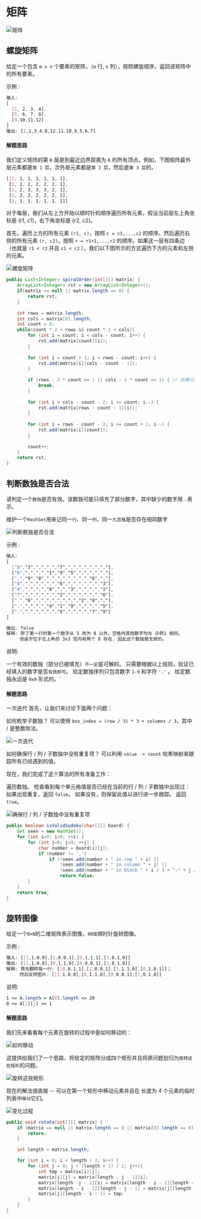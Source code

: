 # 矩阵



![矩阵](https://img-blog.csdnimg.cn/20191021201809145.png)



## 螺旋矩阵

给定一个包含 `m x n` 个要素的矩阵，（`m` 行, `n` 列），按照螺旋顺序，返回该矩阵中的所有要素。

示例 :

```css
输入:
[
  [1, 2, 3, 4],
  [5, 6, 7, 8],
  [9,10,11,12]
]
输出: [1,2,3,4,8,12,11,10,9,5,6,7]
```

#### 解题思路

我们定义矩阵的第 k 层是到最近边界距离为 k 的所有顶点。例如，下图矩阵最外层元素都是`第 1 层`，次外层元素都是`第 2 层`，然后是`第 3 层`的。

```css
[[1, 1, 1, 1, 1, 1, 1],
 [1, 2, 2, 2, 2, 2, 1],
 [1, 2, 3, 3, 3, 2, 1],
 [1, 2, 2, 2, 2, 2, 1],
 [1, 1, 1, 1, 1, 1, 1]]
```


对于每层，我们从左上方开始以顺时针的顺序遍历所有元素，假设当前层左上角坐标是 $\text{(r1, c1)}$，右下角坐标是 $\text{(r2, c2)}$。

首先，遍历上方的所有元素 `(r1, c)`，按照 `c = c1,...,c2`  的顺序。然后遍历右侧的所有元素 `(r, c2)`，按照 `r = r1+1,...,r2` 的顺序。如果这一层有四条边（也就是 `r1 < r2` 并且 `c1 < c2` ），我们以下图所示的方式遍历下方的元素和左侧的元素。

![螺旋矩阵](https://img-blog.csdnimg.cn/20191021150901496.png?x-oss-process=image/watermark,type_ZmFuZ3poZW5naGVpdGk,shadow_10,text_aHR0cHM6Ly9ibG9nLmNzZG4ubmV0L3FxXzQzMzc3NzQ5,size_16,color_FFFFFF,t_70)

```java
public List<Integer> spiralOrder(int[][] matrix) {
    ArrayList<Integer> rst = new ArrayList<Integer>();
    if(matrix == null || matrix.length == 0) {
        return rst;
    }
    
    int rows = matrix.length;
    int cols = matrix[0].length;
    int count = 0;
    while(count * 2 < rows && count * 2 < cols){
        for (int i = count; i < cols - count; i++) {
            rst.add(matrix[count][i]);
        }
        
        for (int i = count + 1; i < rows - count; i++) {
            rst.add(matrix[i][cols - count - 1]);
        }
        
        if (rows - 2 * count == 1 || cols - 2 * count == 1) { // 如果只剩1行或1列
            break;
        }
            
        for (int i = cols - count - 2; i >= count; i--) {
            rst.add(matrix[rows - count - 1][i]);
        }
            
        for (int i = rows - count - 2; i >= count + 1; i--) {
            rst.add(matrix[i][count]);
        }
        
        count++;
    }
    return rst;
}
```



## 判断数独是否合法

请判定一个`数独`是否有效。该数独可能只填充了部分数字，其中缺少的数字用 . 表示。

维护一个`HashSet`用来记同一`行`、同一`列`、同一`九宫格`是否存在相同数字

![判断数独是否合法](https://imgconvert.csdnimg.cn/aHR0cHM6Ly91cGxvYWQud2lraW1lZGlhLm9yZy93aWtpcGVkaWEvY29tbW9ucy90aHVtYi9mL2ZmL1N1ZG9rdS1ieS1MMkctMjAwNTA3MTQuc3ZnLzI1MHB4LVN1ZG9rdS1ieS1MMkctMjAwNTA3MTQuc3ZnLnBuZw?x-oss-process=image/format,png)

示例 :

```css
输入:
[
  ["8","3",".",".","7",".",".",".","."],
  ["6",".",".","1","9","5",".",".","."],
  [".","9","8",".",".",".",".","6","."],
  ["8",".",".",".","6",".",".",".","3"],
  ["4",".",".","8",".","3",".",".","1"],
  ["7",".",".",".","2",".",".",".","6"],
  [".","6",".",".",".",".","2","8","."],
  [".",".",".","4","1","9",".",".","5"],
  [".",".",".",".","8",".",".","7","9"]
]

输出: false
解释: 除了第一行的第一个数字从 5 改为 8 以外，空格内其他数字均与 示例1 相同。
     但由于位于左上角的 3x3 宫内有两个 8 存在, 因此这个数独是无效的。
```

说明:

一个有效的数独（部分已被填充）`不一定`是可解的。
只需要根据以上规则，验证已经填入的数字是否`有效即可`。
给定数独序列只包含数字 `1-9` 和字符 `'.'` 。
给定数独永远是 `9x9` 形式的。`

#### 解题思路

一次迭代
首先，让我们来讨论下面两个问题：

如何枚举子数独？
可以使用 `box_index = (row / 3) * 3 + columns / 3`，其中 / 是整数除法。

![一次迭代](https://imgconvert.csdnimg.cn/aHR0cHM6Ly9waWMubGVldGNvZGUtY24uY29tLzJiMTQxMzkyZTJhMTgxMWQwZThkZmRmNjI3OWIxMzUyZTU5ZmFkMGIzOTYxOTA4YzZmZjk0MTJiNmE3ZTdjY2YtaW1hZ2UucG5n?x-oss-process=image/format,png)

如何确保行 / 列 / 子数独中没有重复项？
可以利用 `value -> count` 哈希映射来跟踪所有已经遇到的值。

现在，我们完成了这个算法的所有准备工作：

遍历数独。
检查看到每个单元格值是否已经在当前的行 / 列 / 子数独中出现过：
如果出现重复，返回 `false`。
如果没有，则保留此值以进行进一步跟踪。
返回 `true`。

![确保行 / 列 / 子数独中没有重复项](https://imgconvert.csdnimg.cn/aHR0cHM6Ly9waWMubGVldGNvZGUtY24uY29tL0ZpZ3VyZXMvMzYvMzZfc2xpZGVfMi5wbmc?x-oss-process=image/format,png)

```java
public boolean isValidSudoku(char[][] board) {
    Set seen = new HashSet();
    for (int i=0; i<9; ++i) {
        for (int j=0; j<9; ++j) {
            char number = board[i][j];
            if (number != '.')
                if (!seen.add(number + " in row " + i) ||
                    !seen.add(number + " in column " + j) ||
                    !seen.add(number + " in block " + i / 3 + "-" + j / 3))
                    return false;
        }
    }
    return true;
}
```



## 旋转图像

给定一个`N×N`的二维矩阵表示图像，`90度`顺时针旋转图像。

示例 :

```css
输入: [[1,1,0,0],[1,0,0,1],[0,1,1,1],[1,0,1,0]]
输出: [[1,1,0,0],[0,1,1,0],[0,0,0,1],[1,0,1,0]]
解释: 首先翻转每一行: [[0,0,1,1],[1,0,0,1],[1,1,1,0],[0,1,0,1]]；
     然后反转图片: [[1,1,0,0],[0,1,1,0],[0,0,0,1],[1,0,1,0]]
```

说明:

```css
1 <= A.length = A[0].length <= 20
0 <= A[i][j] <= 1
```

#### 解题思路

我们先来看看每个元素在旋转的过程中是如何移动的：

![如何移动](https://imgconvert.csdnimg.cn/aHR0cHM6Ly9waWMubGVldGNvZGUtY24uY29tLzEyNjA1ZWZiNjBkMmVmYzY0ZTZlY2ZjZjY1NjJhOThhNDlhY2IzY2U2OTZiMGMxYWQzZGE0NmFiODk3N2ZhMTYtNDhfYW5nbGVzLnBuZw?x-oss-process=image/format,png)

这提供给我们了一个思路，将给定的矩阵分成四个矩形并且将原问题划归为`旋转这些矩形`的问题。

![旋转这些矩形](https://imgconvert.csdnimg.cn/aHR0cHM6Ly9waWMubGVldGNvZGUtY24uY29tLzdhNjg0YjIwN2E5NTE4OGZmNjQ1MGU0NzI0ZDZlZThiZGY0MjVmYzQ4Mzc3NWE4ZTMwMDgyZWQyNTA2MGRhYzEtNDhfcmVjdGFuZ2xlcy5wbmc?x-oss-process=image/format,png)

现在的解法很直接 -- 可以在第一个矩形中移动元素并且在 长度为 4 个元素的临时列表中`移动`它们。

![变化过程](https://img-blog.csdnimg.cn/20191021173207924.gif)

```java
public void rotate(int[][] matrix) {
    if (matrix == null || matrix.length == 0 || matrix[0].length == 0) {
        return;
    }

    int length = matrix.length;

    for (int i = 0; i < length / 2; i++) {
        for (int j = 0; j < (length + 1) / 2; j++){
            int tmp = matrix[i][j];
            matrix[i][j] = matrix[length - j - 1][i];
            matrix[length -j - 1][i] = matrix[length - i - 1][length - j - 1];
            matrix[length - i - 1][length - j - 1] = matrix[j][length - i - 1];
            matrix[j][length - i - 1] = tmp;
        }
    }   
}
```

<br>
<br>
